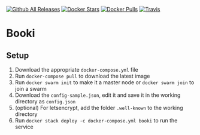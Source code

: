 [![Github All Releases](https://img.shields.io/github/downloads/hexcodech/booki/total.svg)]()
[![Docker Stars](https://img.shields.io/docker/stars/hexcode/booki.svg)]()
[![Docker Pulls](https://img.shields.io/docker/pulls/hexcode/booki.svg)]()
[![Travis](https://img.shields.io/travis/hexcodech/booki.svg)]()

# Booki

## Setup
1. Download the appropriate `docker-compose.yml` file
2. Run `docker-compose pull` to download the latest image
3. Run `docker swarm init` to make it a master node or `docker swarm join` to join a swarm
4. Download the `config-sample.json`, edit it and save it in the working directory as `config.json`
5. (optional) For letsencrypt, add the folder `.well-known` to the working directory
6. Run `docker stack deploy -c docker-compose.yml booki` to run the service
